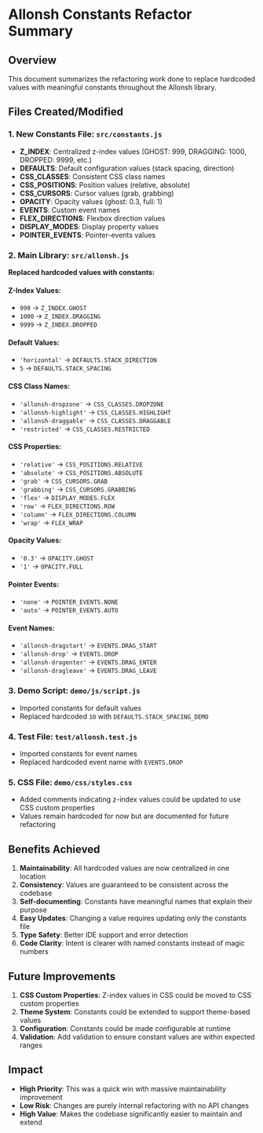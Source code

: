 # Allonsh Constants Refactor Summary

## Overview

This document summarizes the refactoring work done to replace hardcoded values with meaningful constants throughout the Allonsh library.

## Files Created/Modified

### 1. New Constants File: `src/constants.js`

- **Z_INDEX**: Centralized z-index values (GHOST: 999, DRAGGING: 1000, DROPPED: 9999, etc.)
- **DEFAULTS**: Default configuration values (stack spacing, direction)
- **CSS_CLASSES**: Consistent CSS class names
- **CSS_POSITIONS**: Position values (relative, absolute)
- **CSS_CURSORS**: Cursor values (grab, grabbing)
- **OPACITY**: Opacity values (ghost: 0.3, full: 1)
- **EVENTS**: Custom event names
- **FLEX_DIRECTIONS**: Flexbox direction values
- **DISPLAY_MODES**: Display property values
- **POINTER_EVENTS**: Pointer-events values

### 2. Main Library: `src/allonsh.js`

**Replaced hardcoded values with constants:**

#### Z-Index Values:

- `999` → `Z_INDEX.GHOST`
- `1000` → `Z_INDEX.DRAGGING`
- `9999` → `Z_INDEX.DROPPED`

#### Default Values:

- `'horizontal'` → `DEFAULTS.STACK_DIRECTION`
- `5` → `DEFAULTS.STACK_SPACING`

#### CSS Class Names:

- `'allonsh-dropzone'` → `CSS_CLASSES.DROPZONE`
- `'allonsh-highlight'` → `CSS_CLASSES.HIGHLIGHT`
- `'allonsh-draggable'` → `CSS_CLASSES.DRAGGABLE`
- `'restricted'` → `CSS_CLASSES.RESTRICTED`

#### CSS Properties:

- `'relative'` → `CSS_POSITIONS.RELATIVE`
- `'absolute'` → `CSS_POSITIONS.ABSOLUTE`
- `'grab'` → `CSS_CURSORS.GRAB`
- `'grabbing'` → `CSS_CURSORS.GRABBING`
- `'flex'` → `DISPLAY_MODES.FLEX`
- `'row'` → `FLEX_DIRECTIONS.ROW`
- `'column'` → `FLEX_DIRECTIONS.COLUMN`
- `'wrap'` → `FLEX_WRAP`

#### Opacity Values:

- `'0.3'` → `OPACITY.GHOST`
- `'1'` → `OPACITY.FULL`

#### Pointer Events:

- `'none'` → `POINTER_EVENTS.NONE`
- `'auto'` → `POINTER_EVENTS.AUTO`

#### Event Names:

- `'allonsh-dragstart'` → `EVENTS.DRAG_START`
- `'allonsh-drop'` → `EVENTS.DROP`
- `'allonsh-dragenter'` → `EVENTS.DRAG_ENTER`
- `'allonsh-dragleave'` → `EVENTS.DRAG_LEAVE`

### 3. Demo Script: `demo/js/script.js`

- Imported constants for default values
- Replaced hardcoded `10` with `DEFAULTS.STACK_SPACING_DEMO`

### 4. Test File: `test/allonsh.test.js`

- Imported constants for event names
- Replaced hardcoded event name with `EVENTS.DROP`

### 5. CSS File: `demo/css/styles.css`

- Added comments indicating z-index values could be updated to use CSS custom properties
- Values remain hardcoded for now but are documented for future refactoring

## Benefits Achieved

1. **Maintainability**: All hardcoded values are now centralized in one location
2. **Consistency**: Values are guaranteed to be consistent across the codebase
3. **Self-documenting**: Constants have meaningful names that explain their purpose
4. **Easy Updates**: Changing a value requires updating only the constants file
5. **Type Safety**: Better IDE support and error detection
6. **Code Clarity**: Intent is clearer with named constants instead of magic numbers

## Future Improvements

1. **CSS Custom Properties**: Z-index values in CSS could be moved to CSS custom properties
2. **Theme System**: Constants could be extended to support theme-based values
3. **Configuration**: Constants could be made configurable at runtime
4. **Validation**: Add validation to ensure constant values are within expected ranges

## Impact

- **High Priority**: This was a quick win with massive maintainability improvement
- **Low Risk**: Changes are purely internal refactoring with no API changes
- **High Value**: Makes the codebase significantly easier to maintain and extend
